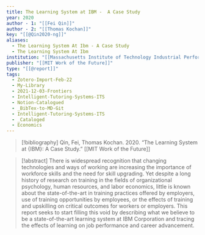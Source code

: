 ```yaml
---
title: The Learning System at IBM -  A Case Study
year: 2020
author - 1: "[[Fei Qin]]"
author - 2: "[[Thomas Kochan]]"
key: "[[@Qin2020-ng]]"
aliases:
  - The Learning System At Ibm - A Case Study
  - The Learning System At Ibm
institution: "[[Massachusetts Institute of Technology Industrial Performance Center]]"
publisher: "[[MIT Work of the Future]]"
type: "[[@report]]"
tags:
  - Zotero-Import-Feb-22
  - My-Library
  - 2021-12-03-Frontiers
  - Intelligent-Tutoring-Systems-ITS
  - Notion-Catalogued
  - _BibTex-to-MD-Git
  - Intelligent-Tutoring-Systems-ITS
  - _Cataloged
  - Economics
---
```


> [!bibliography]
> Qin, Fei, Thomas Kochan. 2020. “The Learning System at {IBM}: A Case Study.” [[MIT Work of the Future]]

> [!abstract]
> There is widespread recognition that changing technologies and ways of working are increasing the importance of workforce skills and the need for skill upgrading. Yet despite a long history of research on training in the fields of organizational psychology, human resources, and labor economics, little is known about the state-of-the-art in training practices offered by employers, use of training opportunities by employees, or the effects of training and upskilling on critical outcomes for workers or employers. This report seeks to start filling this void by describing what we believe to be a state-of-the-art learning system at IBM Corporation and tracing the effects of learning on job performance and career advancement.